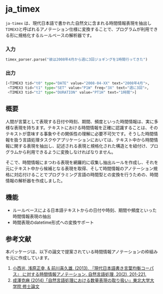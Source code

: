 # ja_timex

`ja-timex` は、現代日本語で書かれた自然文に含まれる時間情報表現を抽出し`TIMEX3`と呼ばれるアノテーション仕様に変換することで、プログラムが利用できる形に規格化するルールベースの解析器です。

### 入力

```python
timex_parser.parse("彼は2008年4月から週に3回ジョギングを1時間行ってきた")
```

### 出力

```python
[<TIMEX3 tid="t0" type="DATE" value="2008-04-XX" text="2008年4月">,
 <TIMEX3 tid="t1" type="SET" value="P1W" freq="3X" text="週に3回">,
 <TIMEX3 tid="t2" type="DURATION" value="PT1H" text="1時間">]
```

## 概要
人間が言葉として表現する日付や時刻、期間、頻度といった時間情報は、実に多様な表現を持ちます。テキストにおける時間情報を正確に認識することは、そのテキストが意味する事象やその関係性の理解に必要不可欠です。そうした時間情報を扱う言語処理タスクやアプリケーションにおいては、テキスト中から時間情報に関する表現を抽出し、記述される表現と規格化された構造とを紐付け、プログラムから利用できるように変換しなければなりません。

そこで、時間情報にまつわる表現を網羅的に収集し抽出ルールを作成し、それを元にテキスト中から候補となる表現を取得、そして時間情報のアノテーション規格に対応付けることでプログラミング言語の時間型との変換を行うための、時間情報の解析器を作成しました。

## 機能

- ルールベースによる日本語テキストからの日付や時刻、期間や頻度といった時間情報表現の抽出
- 時間表現のdatetime形式への変換サポート

## 参考文献
本パッケージは、以下の論文で提案されている時間情報アノテーションの枠組みを元に作成しています。

1.  [小西光, 浅原正幸, & 前川喜久雄. (2013). 『現代日本語書き言葉均衡コーパス』 に対する時間情報アノテーション. 自然言語処理, 20(2), 201-221.](https://www.jstage.jst.go.jp/article/jnlp/20/2/20_201/_article/-char/ja/)
2.   [成澤克麻 (2014)「自然言語処理における数量表現の取り扱い」東北大学大学院 修士論文](http://www.cl.ecei.tohoku.ac.jp/publications/2015/mthesis2013_narisawa_submitted.pdf)
